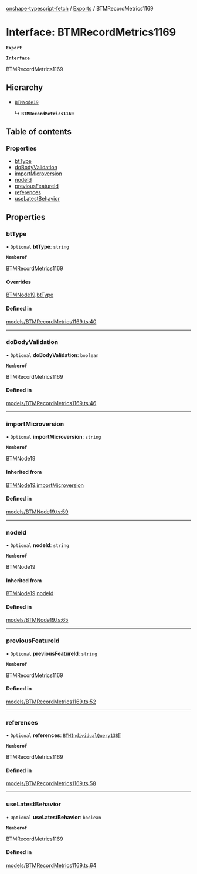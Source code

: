 [onshape-typescript-fetch](../README.md) / [Exports](../modules.md) / BTMRecordMetrics1169

# Interface: BTMRecordMetrics1169

**`Export`**

**`Interface`**

BTMRecordMetrics1169

## Hierarchy

- [`BTMNode19`](BTMNode19.md)

  ↳ **`BTMRecordMetrics1169`**

## Table of contents

### Properties

- [btType](BTMRecordMetrics1169.md#bttype)
- [doBodyValidation](BTMRecordMetrics1169.md#dobodyvalidation)
- [importMicroversion](BTMRecordMetrics1169.md#importmicroversion)
- [nodeId](BTMRecordMetrics1169.md#nodeid)
- [previousFeatureId](BTMRecordMetrics1169.md#previousfeatureid)
- [references](BTMRecordMetrics1169.md#references)
- [useLatestBehavior](BTMRecordMetrics1169.md#uselatestbehavior)

## Properties

### btType

• `Optional` **btType**: `string`

**`Memberof`**

BTMRecordMetrics1169

#### Overrides

[BTMNode19](BTMNode19.md).[btType](BTMNode19.md#bttype)

#### Defined in

[models/BTMRecordMetrics1169.ts:40](https://github.com/toebes/onshape-typescript-fetch/blob/3e11ae1/models/BTMRecordMetrics1169.ts#L40)

___

### doBodyValidation

• `Optional` **doBodyValidation**: `boolean`

**`Memberof`**

BTMRecordMetrics1169

#### Defined in

[models/BTMRecordMetrics1169.ts:46](https://github.com/toebes/onshape-typescript-fetch/blob/3e11ae1/models/BTMRecordMetrics1169.ts#L46)

___

### importMicroversion

• `Optional` **importMicroversion**: `string`

**`Memberof`**

BTMNode19

#### Inherited from

[BTMNode19](BTMNode19.md).[importMicroversion](BTMNode19.md#importmicroversion)

#### Defined in

[models/BTMNode19.ts:59](https://github.com/toebes/onshape-typescript-fetch/blob/3e11ae1/models/BTMNode19.ts#L59)

___

### nodeId

• `Optional` **nodeId**: `string`

**`Memberof`**

BTMNode19

#### Inherited from

[BTMNode19](BTMNode19.md).[nodeId](BTMNode19.md#nodeid)

#### Defined in

[models/BTMNode19.ts:65](https://github.com/toebes/onshape-typescript-fetch/blob/3e11ae1/models/BTMNode19.ts#L65)

___

### previousFeatureId

• `Optional` **previousFeatureId**: `string`

**`Memberof`**

BTMRecordMetrics1169

#### Defined in

[models/BTMRecordMetrics1169.ts:52](https://github.com/toebes/onshape-typescript-fetch/blob/3e11ae1/models/BTMRecordMetrics1169.ts#L52)

___

### references

• `Optional` **references**: [`BTMIndividualQuery138`](BTMIndividualQuery138.md)[]

**`Memberof`**

BTMRecordMetrics1169

#### Defined in

[models/BTMRecordMetrics1169.ts:58](https://github.com/toebes/onshape-typescript-fetch/blob/3e11ae1/models/BTMRecordMetrics1169.ts#L58)

___

### useLatestBehavior

• `Optional` **useLatestBehavior**: `boolean`

**`Memberof`**

BTMRecordMetrics1169

#### Defined in

[models/BTMRecordMetrics1169.ts:64](https://github.com/toebes/onshape-typescript-fetch/blob/3e11ae1/models/BTMRecordMetrics1169.ts#L64)
